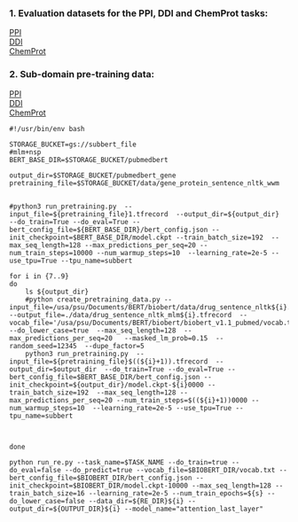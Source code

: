 ### 1. Evaluation datasets for the PPI, DDI and ChemProt tasks: 
[PPI](https://drive.google.com/file/d/1dn2yDKj7-3SsyKQ5Zm_5sTlLxTCfqQpy/view?usp=sharing)\
[DDI](https://drive.google.com/file/d/1EEtN1LMI-W4iqtsXVfc64v5PsoAEmJad/view?usp=sharing)\
[ChemProt](https://drive.google.com/file/d/1XSieVU673Ey52xSV16pZ7a_8fqBJFd6k/view?usp=sharing)

### 2. Sub-domain pre-training data: 
[PPI](https://drive.google.com/file/d/1dn2yDKj7-3SsyKQ5Zm_5sTlLxTCfqQpy/view?usp=sharing)\
[DDI](https://drive.google.com/file/d/1EEtN1LMI-W4iqtsXVfc64v5PsoAEmJad/view?usp=sharing)\
[ChemProt](https://drive.google.com/file/d/1XSieVU673Ey52xSV16pZ7a_8fqBJFd6k/view?usp=sharing)

```
#!/usr/bin/env bash

STORAGE_BUCKET=gs://subbert_file
#mlm+nsp
BERT_BASE_DIR=$STORAGE_BUCKET/pubmedbert

output_dir=$STORAGE_BUCKET/pubmedbert_gene
pretraining_file=$STORAGE_BUCKET/data/gene_protein_sentence_nltk_wwm


#python3 run_pretraining.py  --input_file=${pretraining_file}1.tfrecord  --output_dir=${output_dir}  --do_train=True --do_eval=True --bert_config_file=${BERT_BASE_DIR}/bert_config.json --init_checkpoint=$BERT_BASE_DIR/model.ckpt --train_batch_size=192  --max_seq_length=128 --max_predictions_per_seq=20 --num_train_steps=10000 --num_warmup_steps=10  --learning_rate=2e-5 --use_tpu=True --tpu_name=subbert

for i in {7..9}
do
	ls ${output_dir}
	#python create_pretraining_data.py --input_file=/usa/psu/Documents/BERT/biobert/data/drug_sentence_nltk${i}.txt  --output_file=./data/drug_sentence_nltk_mlm${i}.tfrecord  --vocab_file='/usa/psu/Documents/BERT/biobert/biobert_v1.1_pubmed/vocab.txt'  --do_lower_case=true  --max_seq_length=128  --max_predictions_per_seq=20   --masked_lm_prob=0.15  --random_seed=12345  --dupe_factor=5
	python3 run_pretraining.py  --input_file=${pretraining_file}$((${i}+1)).tfrecord  --output_dir=$output_dir  --do_train=True --do_eval=True --bert_config_file=$BERT_BASE_DIR/bert_config.json --init_checkpoint=${output_dir}/model.ckpt-${i}0000 --train_batch_size=192  --max_seq_length=128 --max_predictions_per_seq=20 --num_train_steps=$((${i}+1))0000 --num_warmup_steps=10  --learning_rate=2e-5 --use_tpu=True --tpu_name=subbert
	
	

done

```

```
python run_re.py --task_name=$TASK_NAME --do_train=true --do_eval=false --do_predict=true --vocab_file=$BIOBERT_DIR/vocab.txt --bert_config_file=$BIOBERT_DIR/bert_config.json --init_checkpoint=$BIOBERT_DIR/model.ckpt-10000 --max_seq_length=128 --train_batch_size=16 --learning_rate=2e-5 --num_train_epochs=${s} --do_lower_case=false --data_dir=${RE_DIR}${i} --output_dir=${OUTPUT_DIR}${i} --model_name="attention_last_layer"

```
